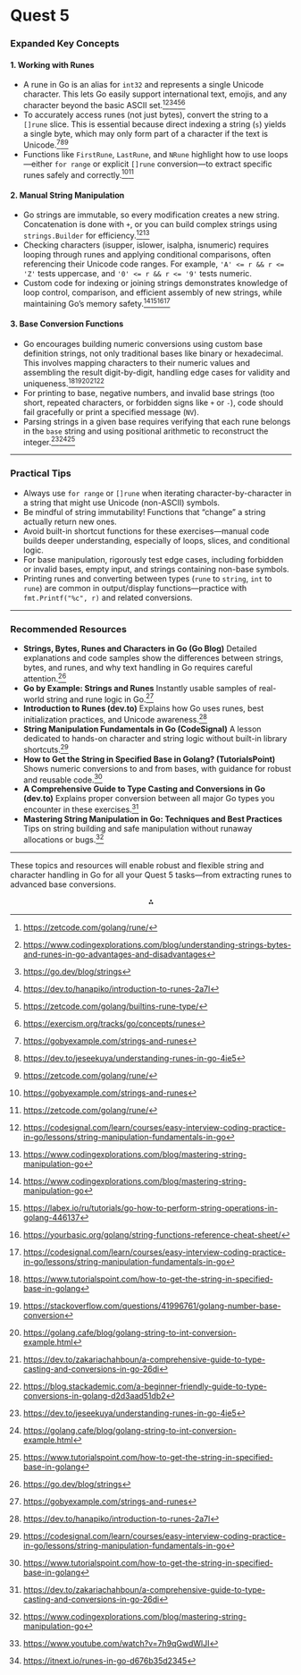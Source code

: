 # Quest 5

### Expanded Key Concepts

#### 1. Working with Runes

- A rune in Go is an alias for `int32` and represents a single Unicode character. This lets Go easily support international text, emojis, and any character beyond the basic ASCII set.[^5][^7][^9][^10][^11][^12]
- To accurately access runes (not just bytes), convert the string to a `[]rune` slice. This is essential because direct indexing a string (`s`) yields a single byte, which may only form part of a character if the text is Unicode.[^1][^3][^5]
- Functions like `FirstRune`, `LastRune`, and `NRune` highlight how to use loops—either `for range` or explicit `[]rune` conversion—to extract specific runes safely and correctly.[^1][^5]


#### 2. Manual String Manipulation

- Go strings are immutable, so every modification creates a new string. Concatenation is done with `+`, or you can build complex strings using `strings.Builder` for efficiency.[^4][^6]
- Checking characters (isupper, islower, isalpha, isnumeric) requires looping through runes and applying conditional comparisons, often referencing their Unicode code ranges. For example, `'A' <= r && r <= 'Z'` tests uppercase, and `'0' <= r && r <= '9'` tests numeric.
- Custom code for indexing or joining strings demonstrates knowledge of loop control, comparison, and efficient assembly of new strings, while maintaining Go’s memory safety.[^6][^13][^14][^4]


#### 3. Base Conversion Functions

- Go encourages building numeric conversions using custom base definition strings, not only traditional bases like binary or hexadecimal. This involves mapping characters to their numeric values and assembling the result digit-by-digit, handling edge cases for validity and uniqueness.[^15][^16][^17][^18][^19]
- For printing to base, negative numbers, and invalid base strings (too short, repeated characters, or forbidden signs like `+` or `-`), code should fail gracefully or print a specified message (`NV`).
- Parsing strings in a given base requires verifying that each rune belongs in the `base` string and using positional arithmetic to reconstruct the integer.[^3][^17][^15]

***

### Practical Tips

- Always use `for range` or `[]rune` when iterating character-by-character in a string that might use Unicode (non-ASCII) symbols.
- Be mindful of string immutability! Functions that “change” a string actually return new ones.
- Avoid built-in shortcut functions for these exercises—manual code builds deeper understanding, especially of loops, slices, and conditional logic.
- For base manipulation, rigorously test edge cases, including forbidden or invalid bases, empty input, and strings containing non-base symbols.
- Printing runes and converting between types (`rune` to `string`, `int` to `rune`) are common in output/display functions—practice with `fmt.Printf("%c", r)` and related conversions.

***

### Recommended Resources

- **Strings, Bytes, Runes and Characters in Go (Go Blog)**
Detailed explanations and code samples show the differences between strings, bytes, and runes, and why text handling in Go requires careful attention.[^9]
- **Go by Example: Strings and Runes**
Instantly usable samples of real-world string and rune logic in Go.[^1]
- **Introduction to Runes (dev.to)**
Explains how Go uses runes, best initialization practices, and Unicode awareness.[^10]
- **String Manipulation Fundamentals in Go (CodeSignal)**
A lesson dedicated to hands-on character and string logic without built-in library shortcuts.[^4]
- **How to Get the String in Specified Base in Golang? (TutorialsPoint)**
Shows numeric conversions to and from bases, with guidance for robust and reusable code.[^15]
- **A Comprehensive Guide to Type Casting and Conversions in Go (dev.to)**
Explains proper conversion between all major Go types you encounter in these exercises.[^18]
- **Mastering String Manipulation in Go: Techniques and Best Practices**
Tips on string building and safe manipulation without runaway allocations or bugs.[^6]

***

These topics and resources will enable robust and flexible string and character handling in Go for all your Quest 5 tasks—from extracting runes to advanced base conversions.
<span style="display:none">[^2][^8]</span>

<div style="text-align: center">⁂</div>

[^1]: https://gobyexample.com/strings-and-runes

[^2]: https://www.youtube.com/watch?v=7h9qGwdWlJI

[^3]: https://dev.to/jeseekuya/understanding-runes-in-go-4ie5

[^4]: https://codesignal.com/learn/courses/easy-interview-coding-practice-in-go/lessons/string-manipulation-fundamentals-in-go

[^5]: https://zetcode.com/golang/rune/

[^6]: https://www.codingexplorations.com/blog/mastering-string-manipulation-go

[^7]: https://www.codingexplorations.com/blog/understanding-strings-bytes-and-runes-in-go-advantages-and-disadvantages

[^8]: https://itnext.io/runes-in-go-d676b35d2345

[^9]: https://go.dev/blog/strings

[^10]: https://dev.to/hanapiko/introduction-to-runes-2a7l

[^11]: https://zetcode.com/golang/builtins-rune-type/

[^12]: https://exercism.org/tracks/go/concepts/runes

[^13]: https://labex.io/ru/tutorials/go-how-to-perform-string-operations-in-golang-446137

[^14]: https://yourbasic.org/golang/string-functions-reference-cheat-sheet/

[^15]: https://www.tutorialspoint.com/how-to-get-the-string-in-specified-base-in-golang

[^16]: https://stackoverflow.com/questions/41996761/golang-number-base-conversion

[^17]: https://golang.cafe/blog/golang-string-to-int-conversion-example.html

[^18]: https://dev.to/zakariachahboun/a-comprehensive-guide-to-type-casting-and-conversions-in-go-26di

[^19]: https://blog.stackademic.com/a-beginner-friendly-guide-to-type-conversions-in-golang-d2d3aad51db2

